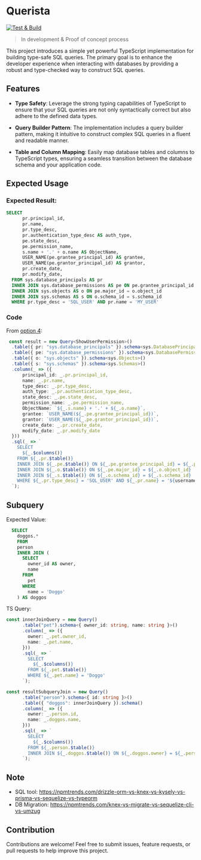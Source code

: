 # Querista

[![Test & Build](https://github.com/thaitype/sql-builder/actions/workflows/main.yml/badge.svg)](https://github.com/thaitype/sql-builder/actions/workflows/main.yml)

> In development & Proof of concept process

This project introduces a simple yet powerful TypeScript implementation for building type-safe SQL queries. The primary goal is to enhance the developer experience when interacting with databases by providing a robust and type-checked way to construct SQL queries.

## Features
- **Type Safety**: Leverage the strong typing capabilities of TypeScript to ensure that your SQL queries are not only syntactically correct but also adhere to the defined data types.

- **Query Builder Pattern**: The implementation includes a query builder pattern, making it intuitive to construct complex SQL queries in a fluent and readable manner.

- **Table and Column Mapping**: Easily map database tables and columns to TypeScript types, ensuring a seamless transition between the database schema and your application code.

## Expected Usage

### Expected Result: 

```sql
SELECT 
      pr.principal_id,
      pr.name,
      pr.type_desc,
      pr.authentication_type_desc AS auth_type,
      pe.state_desc,
      pe.permission_name,
      s.name + '.' + o.name AS ObjectName,
      USER_NAME(pe.grantee_principal_id) AS grantee,
      USER_NAME(pe.grantor_principal_id) AS grantor,
      pr.create_date,
      pr.modify_date,
  FROM sys.database_principals AS pr
  INNER JOIN sys.database_permissions AS pe ON pe.grantee_principal_id = pr.principal_id
  INNER JOIN sys.objects AS o ON pe.major_id = o.object_id
  INNER JOIN sys.schemas AS s ON o.schema_id = s.schema_id
  WHERE pr.type_desc = 'SQL_USER' AND pr.name = 'MY_USER'
```

### Code

From [option 4](src/option1.4s): 

```ts
 const result = new Query<ShowUserPermission>()
  .table({ pr: "sys.database_principals" }).schema<sys.DatabasePrincipals>()
  .table({ pe: "sys.database_permissions" }).schema<sys.DatabasePermissions>()
  .table({ o: "sys.objects" }).schema<sys.Objects>()
  .table({ s: "sys.schemas" }).schema<sys.Schemas>()
  .column(_ => ({
      principal_id: _.pr.principal_id,
      name: _.pr.name,
      type_desc: _.pr.type_desc,
      auth_type: _.pr.authentication_type_desc,
      state_desc: _.pe.state_desc,
      permission_name: _.pe.permission_name,
      ObjectName: `${_.s.name} + '.' + ${_.o.name}`,
      grantee: `USER_NAME(${_.pe.grantee_principal_id})`,
      grantor: `USER_NAME(${_.pe.grantor_principal_id})`,
      create_date: _.pr.create_date,
      modify_date: _.pr.modify_date
  }))
  .sql(_ => `
    SELECT 
      ${_.$columns()}
    FROM ${_.pr.$table()}
    INNER JOIN ${_.pe.$table()} ON ${_.pe.grantee_principal_id} = ${_.pr.principal_id}
    INNER JOIN ${_.o.$table()} ON ${_.pe.major_id} = ${_.o.object_id}
    INNER JOIN ${_.s.$table()} ON ${_.o.schema_id} = ${_.s.schema_id}
    WHERE ${_.pr.type_desc} = 'SQL_USER' AND ${_.pr.name} = '${username}'
  `);

```

## Subquery

Expected Value:

```sql
  SELECT
    doggos.*
    FROM
    person
    INNER JOIN (
      SELECT
        owner_id AS owner,
        name
      FROM
        pet
      WHERE
        name = 'Doggo'
    ) AS doggos 
```

TS Query:

```ts
const innerJoinQuery = new Query()
      .table("pet").schema<{ owner_id: string, name: string }>()
      .column(_ => ({
        owner: _.pet.owner_id,
        name: _.pet.name,
      }))
      .sql(_ => `
        SELECT
          ${_.$columns()}
        FROM ${_.pet.$table()}
        WHERE ${_.pet.name} = 'Doggo'
      `);

const resultSubqueryJoin = new Query()
      .table("person").schema<{ id: string }>()
      .table({ "doggos": innerJoinQuery }).schema()
      .column(_ => ({
        owner: _.person.id,
        name: _.doggos.name,
      }))
      .sql(_ => `
        SELECT
          ${_.$columns()}
        FROM ${_.person.$table()}
        INNER JOIN ${_.doggos.$table()} ON ${_.doggos.owner} = ${_.person.id}
      `);
```

## Note

- SQL tool: https://npmtrends.com/drizzle-orm-vs-knex-vs-kysely-vs-prisma-vs-sequelize-vs-typeorm
- DB Migration: https://npmtrends.com/knex-vs-migrate-vs-sequelize-cli-vs-umzug

## Contribution
Contributions are welcome! Feel free to submit issues, feature requests, or pull requests to help improve this project.